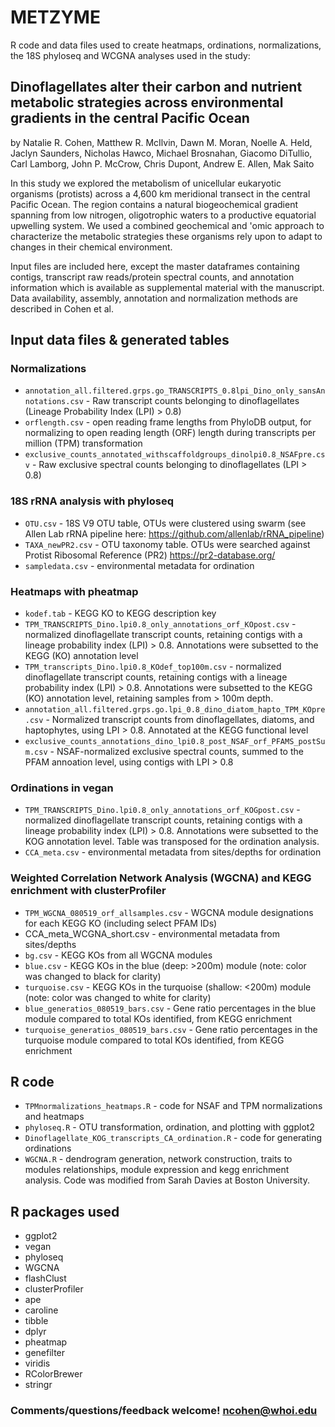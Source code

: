 # METZYME
R code and data files used to create heatmaps, ordinations, normalizations, the 18S phyloseq and WCGNA analyses used in the study:

## Dinoflagellates alter their carbon and nutrient metabolic strategies across environmental gradients in the central Pacific Ocean

by Natalie R. Cohen, Matthew R. McIlvin, Dawn M. Moran, Noelle A. Held, Jaclyn Saunders, Nicholas Hawco, Michael Brosnahan, Giacomo DiTullio, Carl Lamborg, John P. McCrow, Chris Dupont, Andrew E. Allen, Mak Saito

In this study we explored the metabolism of unicellular eukaryotic organisms (protists) across a 4,600 km meridional transect in the central Pacific Ocean. The region contains a natural biogeochemical gradient spanning from low nitrogen, oligotrophic waters to a productive equatorial upwelling system. We used a combined geochemical and 'omic approach to characterize the metabolic strategies these organisms rely upon to adapt to changes in their chemical environment.

Input files are included here, except the master dataframes containing contigs, transcript raw reads/protein spectral counts, and annotation information which is available as supplemental material with the manuscript. Data availability, assembly, annotation and normalization methods are described in Cohen et al. 

## Input data files & generated tables

### Normalizations
* ```annotation_all.filtered.grps.go_TRANSCRIPTS_0.8lpi_Dino_only_sansAnnotations.csv``` - Raw transcript counts belonging to dinoflagellates (Lineage Probability Index (LPI) > 0.8)
* ```orflength.csv``` - open reading frame lengths from PhyloDB output, for normalizing to open reading length (ORF) length during transcripts per million (TPM) transformation 
* ```exclusive_counts_annotated_withscaffoldgroups_dinolpi0.8_NSAFpre.csv``` - Raw exclusive spectral counts belonging to dinoflagellates (LPI > 0.8)
### 18S rRNA analysis with phyloseq
* ```OTU.csv``` - 18S V9 OTU table, OTUs were clustered using swarm (see Allen Lab rRNA pipeline here: https://github.com/allenlab/rRNA_pipeline)
* ```TAXA_newPR2.csv``` - OTU taxonomy table. OTUs were searched against Protist Ribosomal Reference (PR2) https://pr2-database.org/
* ```sampledata.csv``` - environmental metadata for ordination
### Heatmaps with pheatmap
* ```kodef.tab``` - KEGG KO to KEGG description key
* ```TPM_TRANSCRIPTS_Dino.lpi0.8_only_annotations_orf_KOpost.csv``` - normalized dinoflagellate transcript counts, retaining contigs with a lineage probability index (LPI) > 0.8. Annotations were subsetted to the KEGG (KO) annotation level
* ```TPM_transcripts_Dino.lpi0.8_KOdef_top100m.csv``` - normalized dinoflagellate transcript counts, retaining contigs with a lineage probability index (LPI) > 0.8. Annotations were subsetted to the KEGG (KO) annotation level, retaining samples from > 100m depth.
* ```annotation_all.filtered.grps.go.lpi_0.8_dino_diatom_hapto_TPM_KOpre.csv``` - Normalized transcript counts from dinoflagellates, diatoms, and haptophytes, using LPI > 0.8. Annotated at the KEGG functional level
* ```exclusive_counts_annotations_dino_lpi0.8_post_NSAF_orf_PFAMS_postSum.csv``` - NSAF-normalized exclusive spectral counts, summed to the PFAM annoation level, using contigs with LPI > 0.8
### Ordinations in vegan
* ```TPM_TRANSCRIPTS_Dino.lpi0.8_only_annotations_orf_KOGpost.csv``` - normalized dinoflagellate transcript counts, retaining contigs with a lineage probability index (LPI) > 0.8. Annotations were subsetted to the KOG annotation level. Table was transposed for the ordination analysis.
* ```CCA_meta.csv``` - environmental metadata from sites/depths for ordination
### Weighted Correlation Network Analysis (WGCNA) and KEGG enrichment with clusterProfiler
* ```TPM_WGCNA_080519_orf_allsamples.csv``` - WGCNA module designations for each KEGG KO (including select PFAM IDs)
* CCA_meta_WCGNA_short.csv - environmental metadata from sites/depths
* ```bg.csv``` - KEGG KOs from all WGCNA modules
* ```blue.csv``` - KEGG KOs in the blue (deep: >200m) module (note: color was changed to black for clarity)
* ```turquoise.csv``` - KEGG KOs in the turquoise (shallow: <200m) module (note: color was changed to white for clarity)
* ```blue_generatios_080519_bars.csv``` - Gene ratio percentages in the blue module compared to total KOs identified, from KEGG enrichment 
* ```turquoise_generatios_080519_bars.csv``` - Gene ratio percentages in the turquoise module compared to total KOs identified, from KEGG enrichment 

## R code
* ```TPMnormalizations_heatmaps.R``` - code for NSAF and TPM normalizations and heatmaps
* ```phyloseq.R``` - OTU transformation, ordination, and plotting with ggplot2
* ```Dinoflagellate_KOG_transcripts_CA_ordination.R``` - code for generating ordinations
* ```WGCNA.R``` - dendrogram generation, network construction, traits to modules relationships, module expression and kegg enrichment analysis. Code was modified from Sarah Davies at Boston University.


## R packages used
* ggplot2
* vegan
* phyloseq
* WGCNA
* flashClust
* clusterProfiler
* ape
* caroline
* tibble
* dplyr
* pheatmap
* genefilter
* viridis
* RColorBrewer
* stringr


### Comments/questions/feedback welcome! ncohen@whoi.edu
